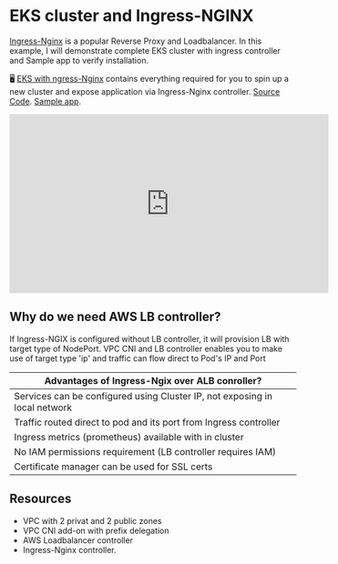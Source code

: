 # EKS cluster and Ingress-NGINX
[Ingress-Nginx](https://github.com/kubernetes/ingress-nginx) is a popular Reverse Proxy and Loadbalancer. In this example, I will demonstrate complete EKS cluster with ingress controller and Sample app to verify installation.

:desktop_computer:  [EKS with ngress-Nginx](https://github.com/vettom/aws-eks-terraform/tree/main/EKS-Cluster-ingress) contains everything required for you to spin up a new cluster and expose application via Ingress-Nginx controller. [Source Code](https://github.com/vettom/aws-eks-terraform/tree/main/EKS-Cluster-ingress). [Sample app](https://github.com/vettom/aws-eks-terraform/tree/main/EKS-Cluster-ingress/Sample-app).

<iframe width="560" height="315" src="https://www.youtube.com/embed/0QhY-QTVSfw?si=WO48SN2AfH_6Zbgu" title="EKS Ingress-Nginx" frameborder="0" allow="accelerometer; autoplay; clipboard-write; encrypted-media; gyroscope; picture-in-picture; web-share" referrerpolicy="strict-origin-when-cross-origin" allowfullscreen></iframe>

## Why do we need AWS LB controller?
If Ingress-NGIX is configured without LB controller, it will provision LB with target type of NodePort. VPC CNI and LB controller enables you to make use of target type 'ip' and traffic can flow direct to Pod's IP and Port

|Advantages of Ingress-Ngix over ALB conroller?|
|-------------------------|
|Services can be configured using Cluster IP, not exposing in local network | 
|Traffic routed direct to pod and its port from Ingress controller|
| Ingress metrics (prometheus) available with in cluster|
| No IAM permissions requirement (LB controller requires IAM) |
| Certificate manager can be used for SSL certs|

## Resources

- VPC with 2  privat and 2 public zones
- VPC CNI add-on with prefix delegation
- AWS Loadbalancer controller
- Ingress-Nginx controller.

